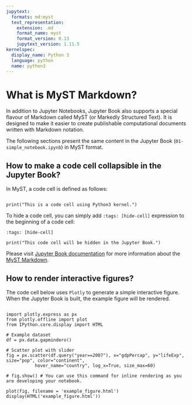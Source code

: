 ```yaml
---
jupytext:
  formats: md:myst
  text_representation:
    extension: .md
    format_name: myst
    format_version: 0.13
    jupytext_version: 1.11.5
kernelspec:
  display_name: Python 3
  language: python
  name: python3
---
```


# What is MyST Markdown? 

In addition to Jupyter Notebooks, Jupyter Book also supports a special flavour of Markdown called MyST (or Markedly Structured Text). It is designed to make it easier to create publishable computational documents written with Markdown notation.

The following sections present the same content in the Jupyter Book (`01-simple_notebook.ipynb`) in MyST format.

## How to make a code cell collapsible in the Jupyter Book? 

In MyST, a code cell is defined as follows: 

```{code-cell} python3

print("This is a code cell using Python3 kernel.")

```

To hide a code cell, you can simply add `:tags: [hide-cell]` expression to the beginning of a code cell: 

```{code-cell} python3
:tags: [hide-cell]

print("This code cell will be hidden in the Jupyter Book.")

```

Please visit [Jupyter Book documentation](https://jupyterbook.org/content/index.html) for more information about the [MyST Markdown](https://jupyterbook.org/content/myst.html).

## How to render interactive figures?

The code cell below uses `Plotly` to generate a simple interactive figure. When the Jupyter Book is built, the example figure will be rendered.

```{code-cell} python3

import plotly.express as px
from plotly.offline import plot
from IPython.core.display import HTML

# Example dataset 
df = px.data.gapmindero()

# Scatter plot with slider
fig = px.scatter(df.query("year==2007"), x="gdpPercap", y="lifeExp", size="pop", color="continent",
           hover_name="country", log_x=True, size_max=60)

# fig.show() # You can use this command for inline rendering as you are developing your notebook.

plot(fig, filename = 'example_figure.html')
display(HTML('example_figure.html'))

```
